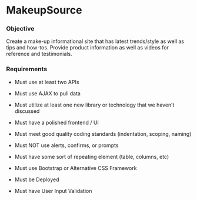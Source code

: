 # MakeupSource

### Objective
Create a make-up informational site that has latest trends/style as well as tips and how-tos. Provide product information as well as videos for reference and testimonials.

### Requirements

* Must use at least two APIs

* Must use AJAX to pull data

* Must utilize at least one new library or technology that we haven’t discussed

* Must have a polished frontend / UI 

* Must meet good quality coding standards (indentation, scoping, naming)

* Must NOT use alerts, confirms, or prompts

* Must have some sort of repeating element (table, columns, etc)

* Must use Bootstrap or Alternative CSS Framework

* Must be Deployed 

* Must have User Input Validation 
